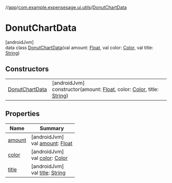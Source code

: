 //[app](../../../index.md)/[com.example.expensesage.ui.utils](../index.md)/[DonutChartData](index.md)

# DonutChartData

[androidJvm]\
data class [DonutChartData](index.md)(val amount: [Float](https://kotlinlang.org/api/latest/jvm/stdlib/kotlin/-float/index.html), val color: [Color](https://developer.android.com/reference/kotlin/androidx/compose/ui/graphics/Color.html), val title: [String](https://kotlinlang.org/api/latest/jvm/stdlib/kotlin/-string/index.html))

## Constructors

| | |
|---|---|
| [DonutChartData](-donut-chart-data.md) | [androidJvm]<br>constructor(amount: [Float](https://kotlinlang.org/api/latest/jvm/stdlib/kotlin/-float/index.html), color: [Color](https://developer.android.com/reference/kotlin/androidx/compose/ui/graphics/Color.html), title: [String](https://kotlinlang.org/api/latest/jvm/stdlib/kotlin/-string/index.html)) |

## Properties

| Name | Summary |
|---|---|
| [amount](amount.md) | [androidJvm]<br>val [amount](amount.md): [Float](https://kotlinlang.org/api/latest/jvm/stdlib/kotlin/-float/index.html) |
| [color](color.md) | [androidJvm]<br>val [color](color.md): [Color](https://developer.android.com/reference/kotlin/androidx/compose/ui/graphics/Color.html) |
| [title](title.md) | [androidJvm]<br>val [title](title.md): [String](https://kotlinlang.org/api/latest/jvm/stdlib/kotlin/-string/index.html) |
